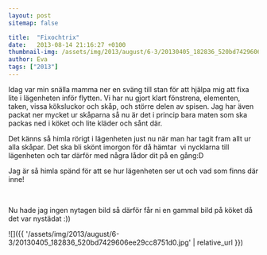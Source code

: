 ```yaml
---
layout: post
sitemap: false

title:  "Fixochtrix"
date:   2013-08-14 21:16:27 +0100
thumbnail-img: /assets/img/2013/august/6-3/20130405_182836_520bd7429606ee29cc8751d0.jpg
author: Eva
tags: ["2013"]
---
```


Idag var min snälla mamma ner en sväng till stan för att hjälpa mig att fixa lite i lägenheten inför flytten. Vi har nu gjort klart fönstrena, elementen, taken, vissa köksluckor och skåp, och större delen av spisen. Jag har även packat ner mycket ur skåparna så nu är det i princip bara maten som ska packas ned i köket och lite kläder och sånt där. 

Det känns så himla rörigt i lägenheten just nu när man har tagit fram allt ur alla skåpar. Det ska bli skönt imorgon för då hämtar  vi nycklarna till lägenheten och tar därför med några lådor dit på en gång:D




Jag är så himla spänd för att se hur lägenheten ser ut och vad som finns där inne!




 




Nu hade jag ingen nytagen bild så därför får ni en gammal bild på köket då det var nystädat :))

![]({{ '/assets/img/2013/august/6-3/20130405_182836_520bd7429606ee29cc8751d0.jpg'  | relative_url }})

